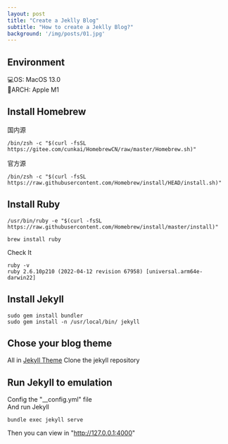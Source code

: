 ```yaml
---
layout: post
title: "Create a Jeklly Blog"
subtitle: "How to create a Jeklly Blog?"
background: '/img/posts/01.jpg'
---
```


## Environment
💻OS: MacOS 13.0  
🔨ARCH: Apple M1  

## Install Homebrew
国内源
```
/bin/zsh -c "$(curl -fsSL https://gitee.com/cunkai/HomebrewCN/raw/master/Homebrew.sh)"
```
官方源
```
/bin/zsh -c "$(curl -fsSL https://raw.githubusercontent.com/Homebrew/install/HEAD/install.sh)"
```

## Install Ruby  
```
/usr/bin/ruby -e "$(curl -fsSL https://raw.githubusercontent.com/Homebrew/install/master/install)"

brew install ruby
```
Check It  
```
ruby -v
ruby 2.6.10p210 (2022-04-12 revision 67958) [universal.arm64e-darwin22]
```

## Install Jekyll  
```
sudo gem install bundler
sudo gem install -n /usr/local/bin/ jekyll
```
## Chose your blog theme
All in [Jekyll Theme](http://jekyllthemes.org/)
Clone the jekyll repository

## Run Jekyll to emulation
Config the "__config.yml" file  
And run Jekyll  
```
bundle exec jekyll serve
```
Then you can view in "http://127.0.0.1:4000"